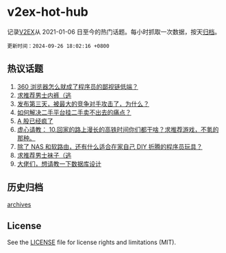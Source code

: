 # v2ex-hot-hub

 记录[V2EX](https://www.v2ex.com/)从 2021-01-06 日至今的热门话题。每小时抓取一次数据，按天[归档](archives)。

`更新时间：2024-09-26 18:02:16 +0800`

## 热议话题

1. [360 浏览器怎么就成了程序员的鄙视链低端？](https://www.v2ex.com/t/1075853)
1. [求推荐男士内裤（逃](https://www.v2ex.com/t/1075835)
1. [发布第三天，被最大的竞争对手攻击了，为什么？](https://www.v2ex.com/t/1075891)
1. [如何解决二手平台挂二手卖不出去的痛点？](https://www.v2ex.com/t/1075854)
1. [A 股已经疯了](https://www.v2ex.com/t/1075993)
1. [虚心请教： 10.回家的路上漫长的高铁时间你们都干啥？求推荐游戏，不氪的那种。](https://www.v2ex.com/t/1075899)
1. [除了 NAS 和软路由，还有什么适合在家自己 DIY 折腾的程序员玩具？](https://www.v2ex.com/t/1075886)
1. [求推荐男士袜子（逃](https://www.v2ex.com/t/1075936)
1. [大佬们，想请教一下数据库设计](https://www.v2ex.com/t/1075881)

## 历史归档

[archives](archives)

## License

See the [LICENSE](LICENSE) file for license rights and limitations (MIT).
